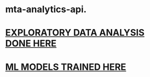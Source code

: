 # mta-analytics-api.

# [EXPLORATORY DATA ANALYSIS DONE HERE](https://colab.research.google.com/drive/1PG9_G3Y3j1MGp6MEh90PoAwTVZ_pP_54?usp=sharing)

# [ML MODELS TRAINED HERE](https://colab.research.google.com/drive/1OYzkT_HGrvx4K1ACKFJpHQ7fJTCI4-rb?usp=sharing)
